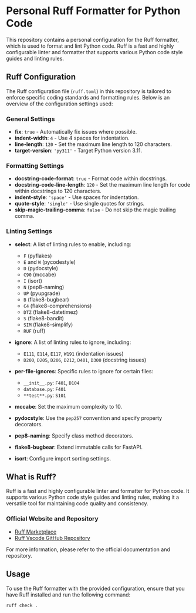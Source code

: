 # Personal Ruff Formatter for Python Code

This repository contains a personal configuration for the Ruff formatter, which is used to format and lint Python code. Ruff is a fast and highly configurable linter and formatter that supports various Python code style guides and linting rules.

## Ruff Configuration

The Ruff configuration file (`ruff.toml`) in this repository is tailored to enforce specific coding standards and formatting rules. Below is an overview of the configuration settings used:

### General Settings

- **fix**: `true` - Automatically fix issues where possible.
- **indent-width**: `4` - Use 4 spaces for indentation.
- **line-length**: `120` - Set the maximum line length to 120 characters.
- **target-version**: `'py311'` - Target Python version 3.11.

### Formatting Settings

- **docstring-code-format**: `true` - Format code within docstrings.
- **docstring-code-line-length**: `120` - Set the maximum line length for code within docstrings to 120 characters.
- **indent-style**: `'space'` - Use spaces for indentation.
- **quote-style**: `'single'` - Use single quotes for strings.
- **skip-magic-trailing-comma**: `false` - Do not skip the magic trailing comma.

### Linting Settings

- **select**: A list of linting rules to enable, including:
  - `F` (pyflakes)
  - `E` and `W` (pycodestyle)
  - `D` (pydocstyle)
  - `C90` (mccabe)
  - `I` (isort)
  - `N` (pep8-naming)
  - `UP` (pyupgrade)
  - `B` (flake8-bugbear)
  - `C4` (flake8-comprehensions)
  - `DTZ` (flake8-datetimez)
  - `S` (flake8-bandit)
  - `SIM` (flake8-simplify)
  - `RUF` (ruff)

- **ignore**: A list of linting rules to ignore, including:
  - `E111`, `E114`, `E117`, `W191` (indentation issues)
  - `D200`, `D205`, `D206`, `D212`, `D401`, `D300` (docstring issues)

- **per-file-ignores**: Specific rules to ignore for certain files:
  - `__init__.py`: `F401`, `D104`
  - `database.py`: `F401`
  - `**test**.py`: `S101`

- **mccabe**: Set the maximum complexity to 10.
- **pydocstyle**: Use the `pep257` convention and specify property decorators.
- **pep8-naming**: Specify class method decorators.
- **flake8-bugbear**: Extend immutable calls for FastAPI.
- **isort**: Configure import sorting settings.

## What is Ruff?

Ruff is a fast and highly configurable linter and formatter for Python code. It supports various Python code style guides and linting rules, making it a versatile tool for maintaining code quality and consistency.

### Official Website and Repository

- [Ruff Marketplace](https://marketplace.visualstudio.com/items?itemName=charliermarsh.ruff)
- [Ruff Vscode GitHub Repository](https://github.com/astral-sh/ruff-vscodef)

For more information, please refer to the official documentation and repository.

## Usage

To use the Ruff formatter with the provided configuration, ensure that you have Ruff installed and run the following command:

```sh
ruff check .